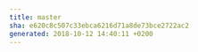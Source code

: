 ```yaml
---
title: master
sha: e620c8c507c33ebca6216d71a8de73bce2722ac2
generated: 2018-10-12 14:40:11 +0200
---
```

